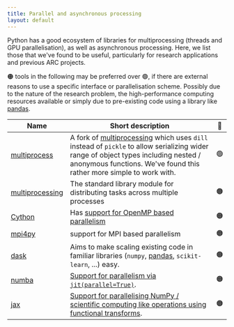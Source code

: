```yaml
---
title: Parallel and asynchronous processing
layout: default
---
```


Python has a good ecosystem of libraries for multiprocessing (threads and GPU
parallelisation), as well as asynchronous processing. Here, we list those that
we've found to be useful, particularly for research applications and previous
ARC projects.

🟠 tools in the following may be preferred over 🟢, if there are external
reasons to use a specific interface or parallelisation scheme. Possibly due to
the nature of the research problem, the high-performance computing resources
available or simply due to pre-existing code using a library like [pandas].

| Name              | Short description                                                                                                                                                                                            | 🚦  |
| ----------------- | ------------------------------------------------------------------------------------------------------------------------------------------------------------------------------------------------------------ | :-: |
| [multiprocess]    | A fork of [multiprocessing] which uses `dill` instead of `pickle` to allow serializing wider range of object types including nested / anonymous functions. We've found this rather more simple to work with. | 🟢  |
| [multiprocessing] | The standard library module for distributing tasks across multiple processes                                                                                                                                 | 🟠  |
| [Cython]          | Has [support for OpenMP based parallelism](https://cython.readthedocs.io/en/latest/src/userguide/parallelism.html)                                                                                           | 🟠  |
| [mpi4py]          | support for MPI based parallelism                                                                                                                                                                            | 🟠  |
| [dask]            | Aims to make scaling existing code in familiar libraries (`numpy`, [pandas], `scikit-learn`, ...) easy.                                                                                                      | 🟠  |
| [numba]           | [Support for parallelism via `jit(parallel=True)`](https://numba.pydata.org/numba-doc/latest/user/parallel.html).                                                                                            | 🟠  |
| [jax]             | [Support for parallelising NumPy / scientific computing like operations using functional transforms](https://jax.readthedocs.io/en/latest/jax-101/06-parallelism.html).                                      | 🟠  |

<!-- URLs for more a readable table and text above 👆 -->

[multiprocess]: https://multiprocess.readthedocs.io/en/latest/
[multiprocessing]: https://docs.python.org/3/library/multiprocessing.html
[Cython]: https://cython.readthedocs.io/
[mpi4py]: https://mpi4py.readthedocs.io/
[pandas]: https://pandas.pydata.org/
[dask]: https://docs.dask.org/
[numba]: https://numba.pydata.org/
[jax]: https://jax.readthedocs.io/
